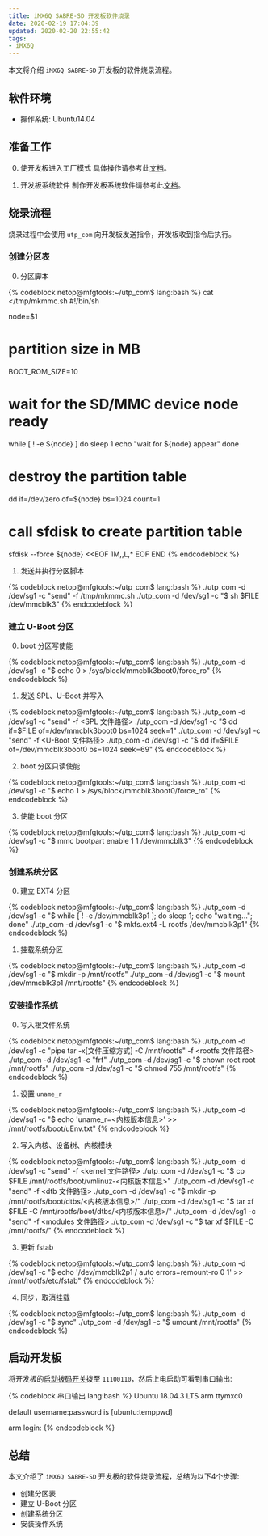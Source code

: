 ```yaml
---
title: iMX6Q SABRE-SD 开发板软件烧录
date: 2020-02-19 17:04:39
updated: 2020-02-20 22:55:42
tags:
- iMX6Q
---
```


本文将介绍 `iMX6Q SABRE-SD` 开发板的软件烧录流程。

<!--more-->

## 软件环境

- 操作系统: Ubuntu14.04

## 准备工作

0. 使开发板进入工厂模式
具体操作请参考此[文档](/blog/2020/02/18/iMX-USB-loader-UTP-使用方法介绍)。

1. 开发板系统软件
制作开发板系统软件请参考此[文档](/blog/2020/02/19/iMX6Q-SABRE-SD-开发板系统软件)。

## 烧录流程

烧录过程中会使用 `utp_com` 向开发板发送指令，开发板收到指令后执行。

### 创建分区表

0. 分区脚本

{% codeblock netop@mfgtools:~/utp_com$ lang:bash %}
cat <<END >/tmp/mkmmc.sh
#!/bin/sh

node=\$1
# partition size in MB
BOOT_ROM_SIZE=10
# wait for the SD/MMC device node ready
while [ ! -e \${node} ]
do
sleep 1
echo "wait for \${node} appear"
done
# destroy the partition table
dd if=/dev/zero of=\${node} bs=1024 count=1
# call sfdisk to create partition table
sfdisk --force \${node} <<EOF
1M,,L,*
EOF
END
{% endcodeblock %}

1. 发送并执行分区脚本

{% codeblock netop@mfgtools:~/utp_com$ lang:bash %}
./utp_com -d /dev/sg1 -c "send" -f /tmp/mkmmc.sh
./utp_com -d /dev/sg1 -c "$ sh \$FILE /dev/mmcblk3"
{% endcodeblock %}

### 建立 U-Boot 分区

0. boot 分区写使能

{% codeblock netop@mfgtools:~/utp_com$ lang:bash %}
./utp_com -d /dev/sg1 -c "$ echo 0 > /sys/block/mmcblk3boot0/force_ro"
{% endcodeblock %}

1. 发送 SPL、U-Boot 并写入

{% codeblock netop@mfgtools:~/utp_com$ lang:bash %}
./utp_com -d /dev/sg1 -c "send" -f <SPL 文件路径>
./utp_com -d /dev/sg1 -c "$ dd if=\$FILE of=/dev/mmcblk3boot0 bs=1024 seek=1"
./utp_com -d /dev/sg1 -c "send" -f <U-Boot 文件路径>
./utp_com -d /dev/sg1 -c "$ dd if=\$FILE of=/dev/mmcblk3boot0 bs=1024 seek=69"
{% endcodeblock %}

2. boot 分区只读使能

{% codeblock netop@mfgtools:~/utp_com$ lang:bash %}
./utp_com -d /dev/sg1 -c "$ echo 1 > /sys/block/mmcblk3boot0/force_ro"
{% endcodeblock %}

3. 使能 boot 分区

{% codeblock netop@mfgtools:~/utp_com$ lang:bash %}
./utp_com -d /dev/sg1 -c "$ mmc bootpart enable 1 1 /dev/mmcblk3"
{% endcodeblock %}

### 创建系统分区

0. 建立 EXT4 分区

{% codeblock netop@mfgtools:~/utp_com$ lang:bash %}
./utp_com -d /dev/sg1 -c "$ while [ ! -e /dev/mmcblk3p1 ]; do sleep 1; echo \"waiting...\"; done"
./utp_com -d /dev/sg1 -c "$ mkfs.ext4 -L rootfs /dev/mmcblk3p1"
{% endcodeblock %}

1. 挂载系统分区

{% codeblock netop@mfgtools:~/utp_com$ lang:bash %}
./utp_com -d /dev/sg1 -c "$ mkdir -p /mnt/rootfs"
./utp_com -d /dev/sg1 -c "$ mount /dev/mmcblk3p1 /mnt/rootfs"
{% endcodeblock %}

### 安装操作系统

0. 写入根文件系统

{% codeblock netop@mfgtools:~/utp_com$ lang:bash %}
./utp_com -d /dev/sg1 -c "pipe tar -x[文件压缩方式] -C /mnt/rootfs" -f <rootfs 文件路径>
./utp_com -d /dev/sg1 -c "frf"
./utp_com -d /dev/sg1 -c "$ chown root:root /mnt/rootfs"
./utp_com -d /dev/sg1 -c "$ chmod 755 /mnt/rootfs"
{% endcodeblock %}

1. 设置 `uname_r`

{% codeblock netop@mfgtools:~/utp_com$ lang:bash %}
./utp_com -d /dev/sg1 -c "$ echo 'uname_r=<内核版本信息>' >> /mnt/rootfs/boot/uEnv.txt"
{% endcodeblock %}

2. 写入内核、设备树、内核模块

{% codeblock netop@mfgtools:~/utp_com$ lang:bash %}
./utp_com -d /dev/sg1 -c "send" -f <kernel 文件路径>
./utp_com -d /dev/sg1 -c "$ cp \$FILE /mnt/rootfs/boot/vmlinuz-<内核版本信息>"
./utp_com -d /dev/sg1 -c "send" -f <dtb 文件路径>
./utp_com -d /dev/sg1 -c "$ mkdir -p /mnt/rootfs/boot/dtbs/<内核版本信息>/"
./utp_com -d /dev/sg1 -c "$ tar xf \$FILE -C /mnt/rootfs/boot/dtbs/<内核版本信息>/"
./utp_com -d /dev/sg1 -c "send" -f <modules 文件路径>
./utp_com -d /dev/sg1 -c "$ tar xf \$FILE -C /mnt/rootfs/"
{% endcodeblock %}

3. 更新 fstab

{% codeblock netop@mfgtools:~/utp_com$ lang:bash %}
./utp_com -d /dev/sg1 -c "$ echo '/dev/mmcblk2p1  /  auto  errors=remount-ro  0  1' >> /mnt/rootfs/etc/fstab"
{% endcodeblock %}

4. 同步，取消挂载

{% codeblock netop@mfgtools:~/utp_com$ lang:bash %}
./utp_com -d /dev/sg1 -c "$ sync"
./utp_com -d /dev/sg1 -c "$ umount /mnt/rootfs"
{% endcodeblock %}

## 启动开发板

将开发板的[启动拨码开关](/blog/2020/02/18/iMX-USB-loader-UTP-使用方法介绍#软件环境)拨至 `11100110`，然后上电启动可看到串口输出:

{% codeblock 串口输出 lang:bash %}
Ubuntu 18.04.3 LTS arm ttymxc0

default username:password is [ubuntu:temppwd]

arm login: 
{% endcodeblock %}

## 总结

本文介绍了 `iMX6Q SABRE-SD` 开发板的软件烧录流程，总结为以下4个步骤:

- 创建分区表
- 建立 U-Boot 分区
- 创建系统分区
- 安装操作系统
